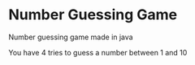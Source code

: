# Number Guessing Game
Number guessing game made in java

You have 4 tries to guess a number between 1 and 10
